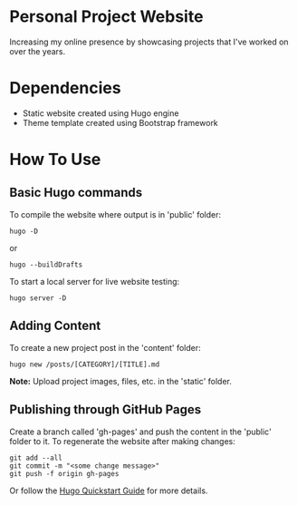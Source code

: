 # Personal Project Website
Increasing my online presence by showcasing projects that I've worked on over the years.

# Dependencies
+ Static website created using Hugo engine
+ Theme template created using Bootstrap framework

# How To Use
## Basic Hugo commands
To compile the website where output is in 'public' folder:
```
hugo -D
```
or
```
hugo --buildDrafts
```
To start a local server for live website testing:
```
hugo server -D
```
## Adding Content
To create a new project post in the 'content' folder:
```
hugo new /posts/[CATEGORY]/[TITLE].md
```
__Note:__ Upload project images, files, etc. in the 'static' folder.

## Publishing through GitHub Pages
Create a branch called 'gh-pages' and push the content in the 'public' folder to it. To regenerate the website after making changes:
```
git add --all
git commit -m "<some change message>"
git push -f origin gh-pages
```
Or follow the [Hugo Quickstart Guide](https://gohugo.io/overview/quickstart/) for more details.
